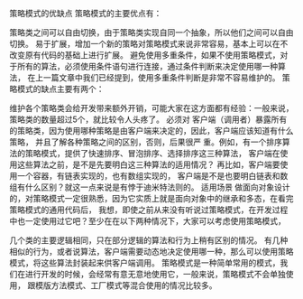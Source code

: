策略模式的优缺点
策略模式的主要优点有：

策略类之间可以自由切换，由于策略类实现自同一个抽象，所以他们之间可以自由切换。
易于扩展，增加一个新的策略对策略模式来说非常容易，基本上可以在不改变原有代码的基础上进行扩展。
避免使用多重条件，如果不使用策略模式，对于所有的算法，必须使用条件语句进行连接，通过条件判断来决定使用哪一种算法，
在上一篇文章中我们已经提到，使用多重条件判断是非常不容易维护的。
策略模式的缺点主要有两个：

维护各个策略类会给开发带来额外开销，可能大家在这方面都有经验：一般来说，策略类的数量超过5个，就比较令人头疼了。
必须对 客户端（调用者）暴露所有的策略类，因为使用哪种策略是由客户端来决定的，因此，客户端应该知道有什么策略，
并且了解各种策略之间的区别，否则，后果很严 重。例如，有一个排序算法的策略模式，提供了快速排序、冒泡排序、选择排序这三种算法，
客户端在使用这些算法之前，是不是先要明白这三种算法的适用情况？ 再比如，客户端要使用一个容器，有链表实现的，也有数组实现的，
客户端是不是也要明白链表和数组有什么区别？就这一点来说是有悖于迪米特法则的。
适用场景
做面向对象设计的，对策略模式一定很熟悉，因为它实质上就是面向对象中的继承和多态，在看完策略模式的通用代码后，
我想，即使之前从来没有听说过策略模式，在开发过程中也一定使用过它吧？至少在在以下两种情况下，大家可以考虑使用策略模式，

几个类的主要逻辑相同，只在部分逻辑的算法和行为上稍有区别的情况。
有几种相似的行为，或者说算法，客户端需要动态地决定使用哪一种，那么可以使用策略模式，将这些算法封装起来供客户端调用。
策略模式是一种简单常用的模式，我们在进行开发的时候，会经常有意无意地使用它，一般来说，策略模式不会单独使用，
跟模版方法模式、工厂模式等混合使用的情况比较多。